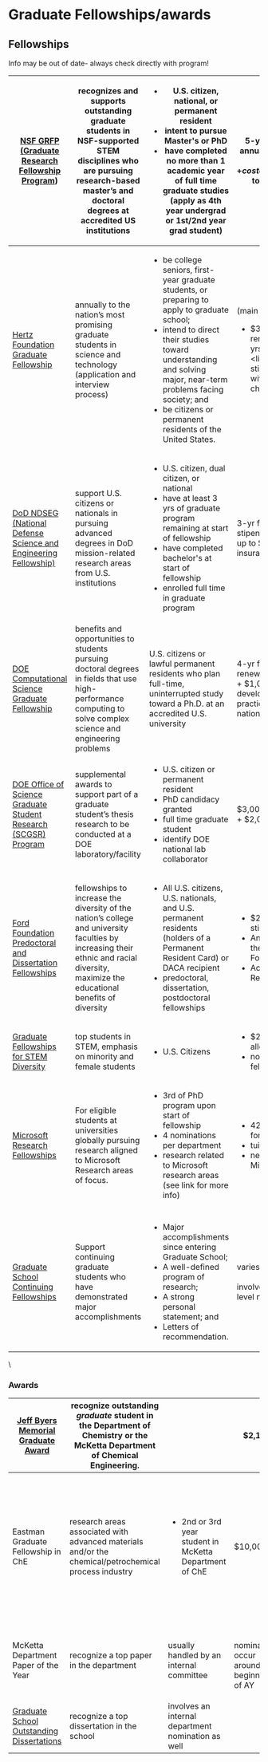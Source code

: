 # Graduate Fellowships/awards

## Fellowships

Info may be out of date- always check directly with program!

| [NSF GRFP (Graduate Research Fellowship Program](https://nsfgrfp.org/))                                                      | recognizes and supports outstanding graduate students in NSF-supported STEM disciplines who are pursuing research-based master’s and doctoral degrees at accredited US institutions     | <ul><li>U.S. citizen, national, or permanent resident</li><li>intent to pursue Master's or PhD</li><li>have completed no more than 1 academic year of full time graduate studies (apply as 4th year undergrad or 1st/2nd year grad student)</li></ul>                                                | <p>5-yr fellowship (3 yr annual stipend $34,000<br>+ cost of education$12,000 to the institution)</p>                                                           | <ul><li>personal statement</li><li>research statement</li><li>3 minimum (5 max) recommendation letters</li><li>transcript</li></ul><p>see <a href="https://nsfgrfp.org/applicants/grfp-application-overview-presentation/">ppt</a></p>  | mid-October                                          | \~2000 annually (out of 12k apps) | <p><a href="https://gradschool.utexas.edu/finances/fellowships/externally-funded/nsf-graduate-research-fellowships">Elizabeth Korves</a><br><br></p> |
| ---------------------------------------------------------------------------------------------------------------------------- | --------------------------------------------------------------------------------------------------------------------------------------------------------------------------------------- | ---------------------------------------------------------------------------------------------------------------------------------------------------------------------------------------------------------------------------------------------------------------------------------------------------- | --------------------------------------------------------------------------------------------------------------------------------------------------------------- | --------------------------------------------------------------------------------------------------------------------------------------------------------------------------------------------------------------------------------------- | ---------------------------------------------------- | --------------------------------- | ---------------------------------------------------------------------------------------------------------------------------------------------------- |
| [Hertz Foundation Graduate Fellowship](https://www.hertzfoundation.org/the-fellowship/)                                      | annually to the nation’s most promising graduate students in science and technology (application and interview process)                                                                 | <ul><li>be college seniors, first-year graduate students, or preparing to apply to graduate school;</li><li>intend to direct their studies toward understanding and solving major, near-term problems facing society; and</li><li>be citizens or permanent residents of the United States.</li></ul> | <p>(main option)</p><ul><li>$34,000 (9 mo); renewable &#x3C;= 5 yrs</li><li>tuition</li><li>$5,000/year stipend for fellows with dependent children</li></ul>   | <ul><li>4 recommendations</li><li>past research accomplishments</li><li>GRE scores</li></ul>                                                                                                                                            | end of October (opens Aug)                           | \~2.5% of applicants awarded      | [fellowshipinfo@hertzfoundation.org](mailto:fellowshipinfo@hertzfoundation.org)                                                                      |
| <p><a href="https://ndseg.sysplus.com/">DoD NDSEG<br>(National Defense Science and Engineering Fellowship)</a></p>           | support U.S. citizens or nationals in pursuing advanced degrees in DoD mission-related research areas from U.S. institutions                                                            | <ul><li>U.S. citizen, dual citizen, or national</li><li>have at least 3 yrs of graduate program remaining at start of fellowship</li><li>have completed bachelor's at start of fellowship</li><li>enrolled full time in graduate program</li></ul>                                                   | 3-yr fellowship ($38,400 stipend + $5,000 travel + up to $1,200 for health insurance)                                                                           | [https://ndseg.sysplus.com/NDSEG/Applicants/Application-Evaluation-Award](https://ndseg.sysplus.com/NDSEG/Applicants/Application-Evaluation-Award)                                                                                      | mid-November                                         | \~500 annually (out of \~8k)      | [NDSEG.PMO@sysplus.com](mailto:NDSEG.PMO@sysplus.com)                                                                                                |
| [DOE Computational Science Graduate Fellowship](http://www.krellinst.org/csgf/about-doe-csgf)                                | benefits and opportunities to students pursuing doctoral degrees in fields that use high-performance computing to solve complex science and engineering problems                        | U.S. citizens or lawful permanent residents who plan full-time, uninterrupted study toward a Ph.D. at an accredited U.S. university                                                                                                                                                                  | 4-yr fellowship (annual renewal; $38,000 stipend + $1,000 prof. development + 12-week practicum at DOE national lab or site)                                    | <p><a href="https://www.krellinst.org/doecsgf/application/">https://www.krellinst.org/doecsgf/application/</a></p><p><br></p><p>including program of study, transcripts, recommendation letters, (presumably) research statement...</p> | early January                                        | <p><br></p>                       | [csgf@krellinst.org](mailto:csgf@krellinst.org)                                                                                                      |
| [DOE Office of Science Graduate Student Research (SCGSR) Program](https://science.osti.gov/wdts/scgsr/Eligibility)           | supplemental awards to support part of a graduate student’s thesis research to be conducted at a DOE laboratory/facility                                                                | <ul><li>U.S. citizen or permanent resident</li><li>PhD candidacy granted</li><li>full time graduate student</li><li>identify DOE national lab collaborator</li></ul>                                                                                                                                 | $3,000 monthly stipend + $2,000 travel                                                                                                                          | <ul><li>research proposal</li><li>transcript</li><li>proof of candidacy</li><li>2 letters of support</li></ul><p><a href="https://science.osti.gov/wdts/scgsr/How-to-Apply">https://science.osti.gov/wdts/scgsr/How-to-Apply</a></p>    | <p>early November</p><p>early May</p>                | <p><br></p>                       | [sc.scgsr@science.doe.gov](mailto:sc.scgsr@science.doe.gov)                                                                                          |
| [Ford Foundation Predoctoral and Dissertation Fellowships](http://sites.nationalacademies.org/pga/fordfellowships/index.htm) | fellowships to  increase the diversity of the nation’s college and university faculties by increasing their ethnic and racial diversity, maximize the educational benefits of diversity | <ul><li>All U.S. citizens, U.S. nationals, and U.S. permanent residents (holders of a Permanent Resident Card) or DACA recipient</li><li>predoctoral, dissertation, postdoctoral fellowships</li></ul>                                                                                               | <ul><li>$27,000 annual stipend (3 yrs)</li><li>An invitation to attend the Conference of Ford Fellows</li><li>Access to Ford Fellow Regional Liaisons</li></ul> | <p><a href="https://sites.nationalacademies.org/pga/fordfellowships/index.htm">https://sites.nationalacademies.org/pga/fordfellowships/index.htm</a></p><p>Predoctoral</p><p>Dissertation</p><p>Postdoctoral</p>                        | early December                                       | <p><br></p>                       | Ford[Applications@nas.edu](mailto:Applications@nas.edu)                                                                                              |
| [Graduate Fellowships for STEM Diversity](https://stemfellowships.org/)                                                      | top students in STEM, emphasis on minority and female students                                                                                                                          | <ul><li>U.S. Citizens</li></ul>                                                                                                                                                                                                                                                                      | <ul><li>$27,000 annual allowance</li><li>no tuition for GFSD fellows</li></ul>                                                                                  | <ul><li>3 letters recommendation</li><li>publication/posters list</li><li>Research Experience</li><li>Personal statement and professional goals</li></ul>                                                                               | December 15                                          | number of awards vary             | [gfsd@stemfellowships.org](mailto:gfsd@stemfellowships.org)                                                                                          |
| [Microsoft Research Fellowships](https://www.microsoft.com/en-us/research/academic-program/phd-fellowship/canada-us/)        | For eligible students at universities globally pursuing research aligned to Microsoft Research areas of focus.                                                                          | <ul><li>3rd of PhD program upon start of fellowship</li><li>4 nominations per department</li><li>research related to Microsoft research areas (see link for more info)</li></ul>                                                                                                                     | <ul><li>42,000 USD stipend for 2 yrs</li><li>tuition</li><li>networking with Microsoft</li></ul>                                                                | <ul><li>thesis proposal + 1 page summary, research title</li><li>CV</li><li>3 letter recommendation</li></ul>                                                                                                                           | early July (nominations open early May, due in June) | <p><br></p>                       | <p><br></p>                                                                                                                                          |
|                                                                                                                              |                                                                                                                                                                                         |                                                                                                                                                                                                                                                                                                      |                                                                                                                                                                 |                                                                                                                                                                                                                                         |                                                      |                                   |                                                                                                                                                      |
| [Graduate School Continuing Fellowships](https://gradschool.utexas.edu/funding/fellowships/grad-school/continuing)           | Support continuing graduate students who have demonstrated major accomplishments                                                                                                        | <p></p><ul><li>Major accomplishments since entering Graduate School;</li><li>A well-defined program of research;</li><li>A strong personal statement; and</li><li>Letters of recommendation.</li></ul>                                                                                               | <p>varies<br><br>involves a department-level nomination process</p>                                                                                             |                                                                                                                                                                                                                                         |                                                      |                                   |                                                                                                                                                      |

\


### Awards <a href="#graduatefellowships-andawards-awards" id="graduatefellowships-andawards-awards"></a>

| [Jeff Byers Memorial Graduate Award](http://byers.austin.utexas.edu/)                                  | recognize outstanding _graduate_ student in the Department of Chemistry or the McKetta Department of Chemical Engineering. | <p><br></p>                                                            | $2,100                                              |                                                                                                                                                                                                                                                                                                                                                                            | early June | <p><br></p> |
| ------------------------------------------------------------------------------------------------------ | -------------------------------------------------------------------------------------------------------------------------- | ---------------------------------------------------------------------- | --------------------------------------------------- | -------------------------------------------------------------------------------------------------------------------------------------------------------------------------------------------------------------------------------------------------------------------------------------------------------------------------------------------------------------------------- | ---------- | ----------- |
| Eastman Graduate Fellowship in ChE                                                                     | research areas associated with advanced materials and/or the chemical/petrochemical process industry                       | <ul><li>2nd or 3rd year student in McKetta Department of ChE</li></ul> | $10,000                                             | <ul><li><a href="http://www.engr.utexas.edu/undergraduate/scholarships/current/detail/287">Complete application</a></li><li>recommendation letter from advisor</li><li>personal statement of current research interests and doctoral work</li><li>Copy of your <a href="https://utdirect.utexas.edu/apps/student/academic_summary/summary/">Academic Summary</a></li></ul> | early July | <p><br></p> |
| <p>McKetta Department Paper of the Year<br></p>                                                        | recognize a top paper in the department                                                                                    | <p>usually handled by an internal committee<br></p>                    | <p><br>nominations occur around beginning of AY</p> |                                                                                                                                                                                                                                                                                                                                                                            |            |             |
| [Graduate School Outstanding Dissertations](https://gradschool.utexas.edu/funding/awards/dissertation) | recognize a top dissertation in the school                                                                                 | involves an internal department nomination as well                     |                                                     |                                                                                                                                                                                                                                                                                                                                                                            |            |             |
